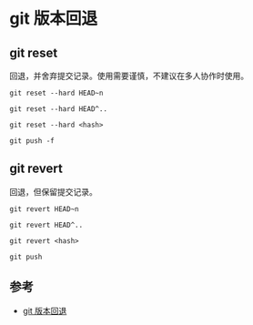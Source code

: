 # git 版本回退

## git reset

回退，并舍弃提交记录。使用需要谨慎，不建议在多人协作时使用。

```
git reset --hard HEAD~n

git reset --hard HEAD^..

git reset --hard <hash>
```

```
git push -f
```

## git revert

回退，但保留提交记录。

```
git revert HEAD~n

git revert HEAD^..

git revert <hash>
```

```
git push
```

## 参考

- [git 版本回退](https://blog.csdn.net/weixin_42412601/article/details/124070871)
